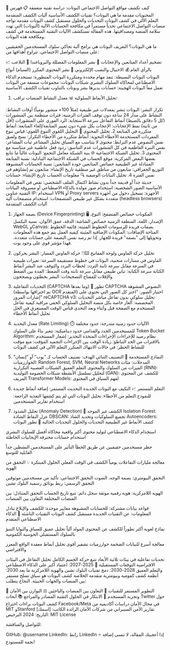 
🤖 كيف تكشف مواقع التواصل الاجتماعي البوتات: دراسة تقنية متعمقة
📋 فهرس المحتويات
مقدمة
ما هي البوتات؟
تقنيات الكشف الأساسية
آليات الكشف المتقدمة
التعلم الآلي في كشف البوتات
التحديات والحلول
مستقبل كشف البوتات
مقدمة
تواجه منصات التواصل الاجتماعي تحدياً مستمراً في مكافحة الحسابات الآلية (البوتات) التي تهدد سلامة المنصة ومصداقيتها. هذه المقالة تستكشف الآليات التقنية المستخدمة في كشف ومكافحة هذه البوتات.

ما هي البوتات؟
التعريف
البوتات هي برامج آلية تحاكي سلوك المستخدمين الحقيقيين على منصات التواصل الاجتماعي. تتراوح أهدافها من:

📈 تضخيم أعداد المتابعين والإعجابات
📢 نشر المعلومات المضللة والبروباغندا
🎯 التلاعب بالرأي العام
💰 الاحتيال والنصب الإلكتروني
🔄 نشر المحتوى المكرر (السبام)
أنواع البوتات
البوتات البسيطة: تنفذ مهام محددة ومتكررة
البوتات المتطورة: تستخدم الذكاء الاصطناعي لمحاكاة السلوك البشري
شبكات البوتات: مجموعات منسقة من البوتات تعمل معاً
البوتات الهجينة: حسابات يديرها بشر وبوتات بالتناوب
تقنيات الكشف الأساسية
1. تحليل الأنماط السلوكية 📊
معدل النشاط
المنصات تراقب:

تكرار النشر: البوتات تنشر بمعدلات غير طبيعية (مثلاً 100+ منشور يومياً)
أوقات النشاط: النشاط على مدار 24 ساعة دون توقف
الفترات الزمنية: فترات منتظمة بين المنشورات (كل 5 دقائق بالضبط)
أنماط التفاعل
سرعة الاستجابة: الرد الفوري على المنشورات (أقل من ثانية)
نمط الإعجابات: الإعجاب بكل شيء دون تمييز
المتابعة/إلغاء المتابعة: أنماط متكررة في المتابعة
2. تحليل المحتوى 📝
التحليل اللغوي
التنوع اللغوي: قياس تنوع المفردات المستخدمة
الأخطاء النحوية: أنماط متكررة من الأخطاء
التكرار: نسخ ولصق نفس النصوص
عدم الترابط: محتوى لا يتناسب مع السياق
تحليل المشاعر
ثبات المشاعر: نفس النبرة العاطفية في كل المنشورات
عدم التناسق: ردود فعل عاطفية غير متناسبة مع المحتوى
3. تحليل الشبكة الاجتماعية 🌐
بنية الشبكة
معامل التجمع: البوتات غالباً ما تتابع بعضها البعض
المركزية: موقع الحساب في الشبكة الاجتماعية
التبادلية: نسبة المتابعة المتبادلة غير الطبيعية
خصائص المتابعين
جودة المتابعين: نسبة الحسابات المشبوهة
التوزيع الجغرافي: متابعون من مناطق غير منطقية
تاريخ الإنشاء: متابعون تم إنشاؤهم في نفس الفترة
4. تحليل البيانات الوصفية 🔍
معلومات الحساب
تاريخ الإنشاء: حسابات حديثة جداً أو قديمة جداً بدون نشاط
اكتمال الملف الشخصي: نقص في المعلومات الأساسية
الصور الشخصية: استخدام صور مولدة بالذكاء الاصطناعي أو مسروقة
البيانات التقنية
عناوين IP: استخدام VPN أو Proxy servers
الأجهزة: تسجيل دخول من أجهزة متعددة بشكل غير طبيعي
المتصفحات: استخدام متصفحات آلية (headless browsers)
آليات الكشف المتقدمة
1. بصمة الجهاز (Device Fingerprinting) 🖥️
المكونات
خصائص المتصفح: النوع، الإصدار، اللغة، المنطقة الزمنية
خصائص الشاشة: الدقة، عمق الألوان، نسبة البكسل
WebGL وCanvas: بصمات فريدة للرسومات
الخطوط المثبتة: قائمة الخطوط المتاحة
الإضافات: المكونات الإضافية المثبتة
كيفية العمل
يتم جمع هذه المعلومات وتحويلها إلى "بصمة" فريدة للجهاز. إذا تم رصد نفس البصمة على حسابات متعددة، فهذا مؤشر قوي على وجود بوت.

2. تحليل حركة الماوس ولوحة المفاتيح ⌨️🖱️
حركة الماوس
المسار: البشر يحركون الماوس في مسارات منحنية، البوتات في خطوط مستقيمة
السرعة: تغيرات طبيعية في السرعة مقابل سرعة ثابتة
التردد: لحظات التردد والتوقف عند البشر
أنماط الكتابة
سرعة الكتابة: تباين طبيعي مقابل سرعة ثابتة
وقت الضغط: المدة بين الضغط والإفلات للمفتاح
التصحيحات: البشر يخطئون ويصححون
3. التحديات التفاعلية (CAPTCHA وما بعدها) 🔐
تطور CAPTCHA
النصوص المشوهة: (تم اختراقها بواسطة OCR المتقدم)
اختيار الصور: "اختر كل الصور التي تحتوي على إشارات المرور"
reCAPTCHA v3: تحليل سلوكي بدون تفاعل مباشر
التحديات المخصصة: ألغاز خاصة بكل منصة
التحليل السلوكي الخفي
مراقبة كيفية تفاعل المستخدم مع الصفحة قبل وأثناء وبعد التحدي
قياس الوقت المستغرق في الحل
تحليل أنماط الأخطاء
4. معدل التحديد (Rate Limiting) ⏱️
الآليات
حدود زمنية متدرجة: حدود مختلفة للمستخدمين الجدد والقدامى
حدود ديناميكية: تتغير بناءً على السلوك
Token Bucket Algorithm: نظام رصيد للإجراءات
الإجراءات المتخذة
التحذير: إشعار المستخدم بالاقتراب من الحد
التباطؤ: زيادة الوقت بين الإجراءات
التجميد المؤقت: منع مؤقت للنشاط
الحظر: في حالات الانتهاك المتكرر
التعلم الآلي في كشف البوتات
1. النماذج المستخدمة 🧠
التصنيف الثنائي
الهدف: تصنيف الحساب كـ "بوت" أو "إنسان"
الخوارزميات: Random Forest, SVM, Neural Networks
المدخلات: مئات الميزات من السلوك والمحتوى
التعلم العميق
الشبكات العصبية التكرارية (RNN): لتحليل تسلسل الأنشطة
شبكات الخصومة التوليدية (GAN): للكشف عن المحتوى المزيف
Transformer Models: لفهم السياق في المحتوى
2. التعلم المستمر 📈
التكيف مع البوتات الجديدة
التحديث المستمر: إضافة أنماط جديدة للنموذج
التعلم من الأخطاء: تحليل البوتات التي لم يتم كشفها
التغذية الراجعة: استخدام تقارير المستخدمين
3. تحليل الشذوذ (Anomaly Detection) 🎯
الكشف غير الموجه
Isolation Forest: عزل النقاط الشاذة
DBSCAN: تجميع السلوكيات وتحديد الشاذ
Autoencoders: كشف الأنماط غير الطبيعية
التحديات والحلول
التحديات الحالية 🚧
تطور البوتات

استخدام الذكاء الاصطناعي لتوليد محتوى أكثر واقعية
محاكاة أفضل للسلوك البشري
استخدام حسابات مخترقة
الإيجابيات الخاطئة

حظر مستخدمين حقيقيين عن طريق الخطأ
التأثير على المستخدمين النشطين جداً
القابلية للتوسع

معالجة مليارات التفاعلات يومياً
الكشف في الوقت الفعلي
الحلول المبتكرة 💡
التحقق من الهوية

التحقق البيومتري: بصمة الوجه، الصوت
التحقق الاجتماعي: تأكيد من مستخدمين موثوقين
التحقق الرسمي: ربط بوثائق رسمية
البلوك تشين

الهوية اللامركزية: هوية رقمية موثقة
سجل دائم: تتبع تاريخ الحساب
التحقق المتبادل: بين المنصات المختلفة
التعاون بين المنصات

قواعد بيانات مشتركة: للحسابات المشبوهة
معايير موحدة: للكشف والإبلاغ
تبادل المعلومات: عن التقنيات الجديدة
مستقبل كشف البوتات
التقنيات الناشئة 🚀
الذكاء الاصطناعي المتقدم

نماذج لغوية أكثر تطوراً للكشف عن المحتوى المولد آلياً
تحليل عميق للسياق والنوايا
التنبؤ بالسلوك المستقبلي
الحوسبة الكمومية

معالجة أسرع للبيانات الضخمة
خوارزميات تشفير أقوى
تحليل أنماط معقدة
الواقع المعزز والافتراضي

تحديات تفاعلية في بيئات ثلاثية الأبعاد
تتبع حركة الجسم الكامل
تحليل التفاعل في البيئات الافتراضية
التوقعات المستقبلية 🔮
2025-2027: اعتماد أكبر على الذكاء الاصطناعي والتعلم العميق
2028-2030: دمج تقنيات البلوك تشين والهوية اللامركزية
ما بعد 2030: أنظمة كشف كمومية وبيومترية متقدمة
الخلاصة
كشف البوتات هو سباق تسلح مستمر بين المنصات والجهات الخبيثة. النجاح يتطلب:

🔄 التطوير المستمر للتقنيات
🤝 التعاون بين المنصات والباحثين
⚖️ التوازن بين الأمان وتجربة المستخدم
🧪 الابتكار في الحلول التقنية
المصادر والمراجع 📚
أبحاث Twitter حول كشف البوتات
براءات اختراع Facebook/Meta في مجال الأمان
دراسات أكاديمية من MIT وStanford
تقارير الأمن السيبراني من شركات الأمان الرائدة
الكاتب: [اسمك]
التاريخ: 2024
الترخيص: MIT License

للتواصل والمناقشة:

GitHub: @username
LinkedIn: رابط LinkedIn
⭐ إذا أعجبتك المقالة، لا تنسى إضافة نجمة للمستودع!






